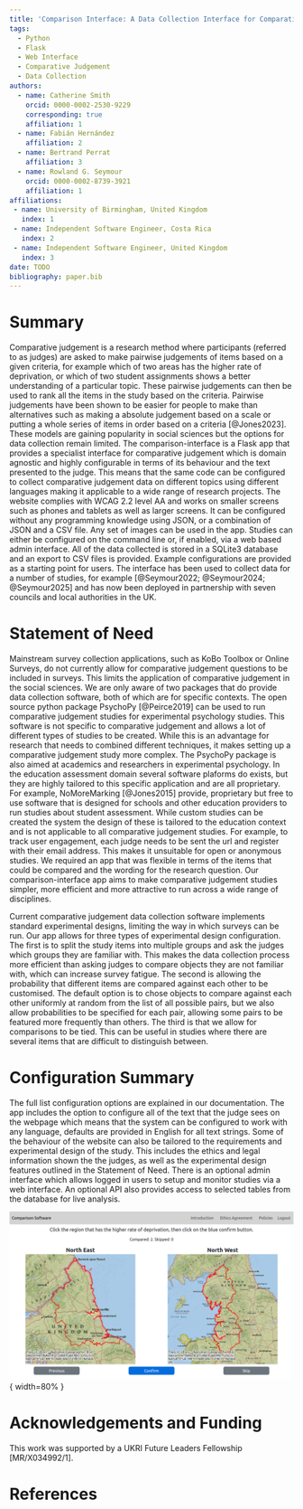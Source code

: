 ```yaml
---
title: 'Comparison Interface: A Data Collection Interface for Comparative Judgement Studies'
tags:
  - Python
  - Flask
  - Web Interface
  - Comparative Judgement
  - Data Collection
authors:
  - name: Catherine Smith
    orcid: 0000-0002-2530-9229
    corresponding: true 
    affiliation: 1
  - name: Fabián Hernández
    affiliation: 2
  - name: Bertrand Perrat
    affiliation: 3
  - name: Rowland G. Seymour
    orcid: 0000-0002-8739-3921
    affiliation: 1
affiliations:
 - name: University of Birmingham, United Kingdom
   index: 1
 - name: Independent Software Engineer, Costa Rica
   index: 2
 - name: Independent Software Engineer, United Kingdom
   index: 3
date: TODO
bibliography: paper.bib
---
```


# Summary

Comparative judgement is a research method where participants (referred to as judges) are asked to make pairwise judgements of items based on a given criteria, for example which of two areas has the higher rate of deprivation, or which of two student assignments shows a better understanding of a particular topic. These pairwise judgements can then be used to rank all the items in the study based on the criteria. Pairwise judgements have been shown to be easier for people to make than alternatives such as making a absolute judgement based on a scale or putting a whole series of items in order based on a criteria [@Jones2023]. These models are gaining popularity in social sciences but the options for data collection remain limited. The comparison-interface is a Flask app that provides a specialist interface for comparative judgement which is domain agnostic and highly configurable in terms of its behaviour and the text presented to the judge. This means that the same code can be configured to collect comparative judgement data on different topics using different languages making it applicable to a wide range of research projects. The website complies with WCAG 2.2 level AA and works on smaller screens such as phones and tablets as well as larger screens. It can be configured without any programming knowledge using JSON, or a combination of JSON and a CSV file. Any set of images can be used in the app. Studies can either be configured on the command line or, if enabled, via a web based admin interface. All of the data collected is stored in a SQLite3 database and an export to CSV files is provided. Example configurations are provided as a starting point for users. The interface has been used to collect data for a number of studies, for example [@Seymour2022; @Seymour2024; @Seymour2025] and has now been deployed in partnership with seven councils and local authorities in the UK. 

# Statement of Need

Mainstream survey collection applications, such as KoBo Toolbox or Online Surveys, do not currently allow for comparative judgement questions to be included in surveys. This limits the application of comparative judgement in the social sciences. We are only aware of two packages that do provide data collection software, both of which are for specific contexts. The open source python package PsychoPy [@Peirce2019] can be used to run comparative judgement studies for experimental psychology studies. This software is not specific to comparative judgement and allows a lot of different types of studies to be created. While this is an advantage for research that needs to combined different techniques, it makes setting up a comparative judgement study more complex. The PsychoPy package is also aimed at academics and researchers in experimental psychology. In the education assessment domain several software plaforms do exists, but they are highly tailored to this specific application and are all proprietary. For example, NoMoreMarking [@Jones2015] provide, proprietary but free to use software that is designed for schools and other education providers to run studies about student assessment. While custom studies can be created the system the design of these is tailored to the education context and is not applicable to all comparative judgement studies. For example, to track user engagement, each judge needs to be sent the url and register with their email address. This makes it unsuitable for open or anonymous studies. We required an app that was flexible in terms of the items that could be compared and the wording for the research question. Our comparison-interface app aims to make comparative judgement studies simpler, more efficient and more attractive to run across a wide range of disciplines.

Current comparative judgement data collection software implements standard experimental designs, limiting the way in which surveys can be run. Our app allows for three types of experimental design configuration. The first is to split the study items into multiple groups and ask the judges which groups they are familiar with. This makes the data collection process more efficient than asking judges to compare objects they are not familiar with, which can increase survey fatigue. The second is allowing the probability that different items are compared against each other to be customised. The default option is to chose objects to compare against each other uniformly at random from the list of all possible pairs, but we also allow probabilities to be specified for each pair, allowing some pairs to be featured more frequently than others. The third is that we allow for comparisons to be tied. This can be useful in studies where there are several items that are difficult to distinguish between.

# Configuration Summary

The full list configuration options are explained in our documentation. The app includes the option to configure all of the text that the judge sees on the webpage which means that the system can be configured to work with any language, defaults are provided in English for all text strings. Some of the behaviour of the website can also be tailored to the requirements and experimental design of the study. This includes the ethics and legal information shown the the judges, as well as the experimental design features outlined in the Statement of Need. There is an optional admin interface which allows logged in users to setup and monitor studies via a web interface. An optional API also provides access to selected tables from the database for live analysis.

 ![Figure 1: A screenshot of the ranking page from the comparative judgement interface](figures/comparison_interface_screenshot.png){ width=80% }

# Acknowledgements and Funding

This work was supported by a UKRI Future Leaders Fellowship [MR/X034992/1].

# References
